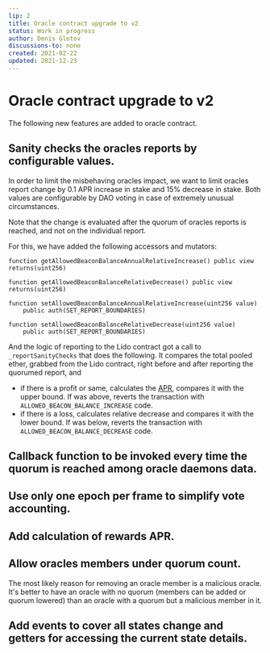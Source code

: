 ```yaml
---
lip: 2
title: Oracle contract upgrade to v2
status: Work in progress
author: Denis Glotov
discussions-to: none
created: 2021-02-22
updated: 2021-12-23
---
```


# Oracle contract upgrade to v2

The following new features are added to oracle contract.


## Sanity checks the oracles reports by configurable values.

In order to limit the misbehaving oracles impact, we want to limit oracles report change by 0.1 APR
increase in stake and 15% decrease in stake. Both values are configurable by DAO voting in case of
extremely unusual circumstances.

Note that the change is evaluated after the quorum of oracles reports is reached, and not on the
individual report.

For this, we have added the following accessors and mutators:

    function getAllowedBeaconBalanceAnnualRelativeIncrease() public view returns(uint256)

    function getAllowedBeaconBalanceRelativeDecrease() public view returns(uint256)

    function setAllowedBeaconBalanceAnnualRelativeIncrease(uint256 value)
        public auth(SET_REPORT_BOUNDARIES)

    function setAllowedBeaconBalanceRelativeDecrease(uint256 value)
        public auth(SET_REPORT_BOUNDARIES)

And the logic of reporting to the Lido contract got a call to `_reportSanityChecks` that does the
following. It compares the total pooled ether, grabbed from the Lido contract, right before and
after reporting the quorumed report, and

* if there is a profit or same, calculates the [APR][1], compares it with the upper bound. If was above,
  reverts the transaction with `ALLOWED_BEACON_BALANCE_INCREASE` code.
* if there is a loss, calculates relative decrease and compares it with the lower bound. If was
  below, reverts the transaction with `ALLOWED_BEACON_BALANCE_DECREASE` code.

[1]: https://en.wikipedia.org/wiki/Annual_percentage_rate


## Callback function to be invoked every time the quorum is reached among oracle daemons data.




## Use only one epoch per frame to simplify vote accounting.


## Add calculation of rewards APR.


## Allow oracles members under quorum count.

The most likely reason for removing an oracle member is a malicious oracle. It's better to have an
oracle with no quorum (members can be added or quorum lowered) than an oracle with a quorum but a
malicious member in it.


## Add events to cover all states change and getters for accessing the current state details.
